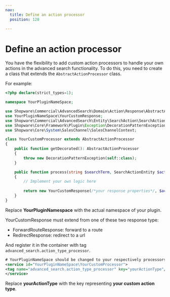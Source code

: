 ```yaml
---
nav:
  title: Define an action processor
  position: 120

---
```


# Define an action processor

You have the flexibility to add custom action processors to handle your own actions in the advanced search functionality.
To do this, you need to create a class that extends the `AbstractActionProcessor` class.

For example:

```php
<?php declare(strict_types=1);

namespace YourPluginNameSpace;

use Shopware\Commercial\AdvancedSearch\Domain\Action\Response\AbstractActionResponse;
use YourPluginNameSpace\YourCustomResponse;
use Shopware\Commercial\AdvancedSearch\Entity\SearchAction\SearchActionEntity;
use Shopware\Core\Framework\Plugin\Exception\DecorationPatternException;
use Shopware\Core\System\SalesChannel\SalesChannelContext;

class YourCustomProcessor extends AbstractActionProcessor
{
    public function getDecorated(): AbstractActionProcessor
    {
        throw new DecorationPatternException(self::class);
    }

    public function process(string $searchTerm, SearchActionEntity $action, SalesChannelContext $context): AbstractActionResponse
    {
        // Implement your own logic here
        
        return new YourCustomResponse(/*your response properties*/, $action->getValidFrom(), $action->getValidTo());
    }
}
```
Replace **YourPluginNamespace** with the actual namespace of your plugin.

YourCustomResponse must extend from one of these two response type:
- ForwardRouteResponse: forward to a route
- RedirectResponse: redirect to a url

And register it in the container with tag `advanced_search.action_type_processor`.

```xml
# YourPluginNameSpace should be changed to your respectively processors
<service id="YourPluginNameSpace\YourCustomProcessor">
<tag name="advanced_search.action_type_processor" key="yourActionType"/>
</service>
```

Replace **yourActionType** with the key representing **your custom action type**.
